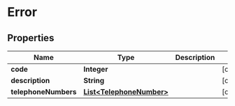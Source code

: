 

# Error


## Properties

| Name | Type | Description | Notes |
|------------ | ------------- | ------------- | -------------|
|**code** | **Integer** |  |  [optional] |
|**description** | **String** |  |  [optional] |
|**telephoneNumbers** | [**List&lt;TelephoneNumber&gt;**](TelephoneNumber.md) |  |  [optional] |



